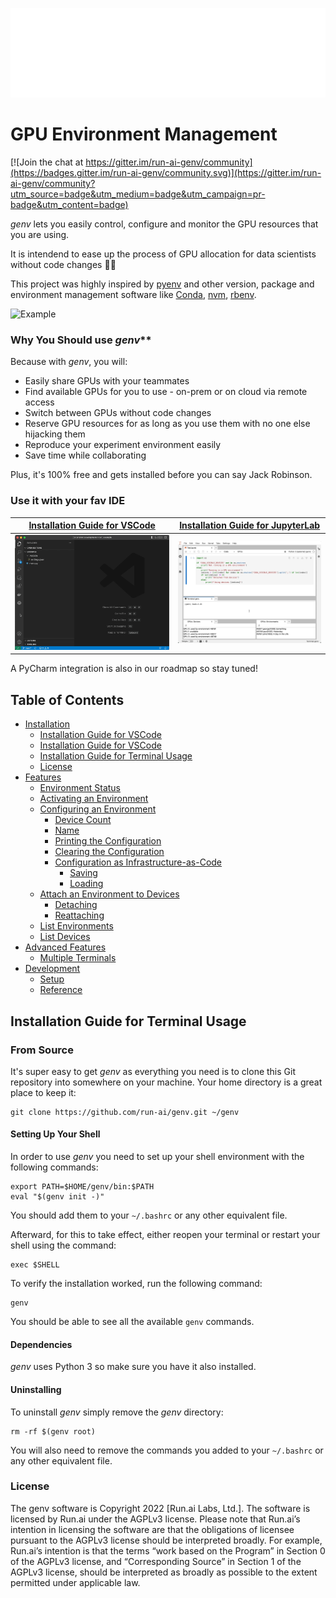 ![Logo](/genv_logo.png)

# GPU Environment Management

[![Join the chat at https://gitter.im/run-ai-genv/community](https://badges.gitter.im/run-ai-genv/community.svg)](https://gitter.im/run-ai-genv/community?utm_source=badge&utm_medium=badge&utm_campaign=pr-badge&utm_content=badge)

*genv* lets you easily control, configure and monitor the GPU resources that you are using.

It is intendend to ease up the process of GPU allocation for data scientists without code changes 💪🏻

This project was highly inspired by [pyenv](https://github.com/pyenv/pyenv) and other version, package and environment management software like [Conda](https://docs.conda.io/projects/conda/en/latest/), [nvm](https://github.com/nvm-sh/nvm), [rbenv](https://github.com/rbenv/rbenv).

![Example](/example.png)

### Why You Should use *genv***

Because with *genv*, you will:

- Easily share GPUs with your teammates
- Find available GPUs for you to use - on-prem or on cloud via remote access
- Switch between GPUs without code changes
- Reserve GPU resources for as long as you use them with no one else hijacking them
- Reproduce your experiment environment easily
- Save time while collaborating

Plus, it's 100% free and gets installed before you can say Jack Robinson.

### Use it with your fav IDE

[Installation Guide for VSCode](https://github.com/run-ai/vscode-genv) | [Installation Guide for JupyterLab](https://github.com/run-ai/jupyterlab_genv)
:-------------------------:|:-------------------------:
<img src="overview.gif" width="500"/>  |  <img src="overview_jupyterlab.gif" width="450"/>

A PyCharm integration is also in our roadmap so stay tuned!

## Table of Contents
* [Installation](#installation)
    * [Installation Guide for VSCode](https://github.com/run-ai/vscode-genv)
    * [Installation Guide for VSCode](https://github.com/run-ai/vscode-genv)
    * [Installation Guide for Terminal Usage](#from-source)
    * [License](#license)
* [Features](#/FEATURES.md/features)
    * [Environment Status](https://github.com/run-ai/genv/blob/feature/readme/FEATURES.md#environment-status)
    * [Activating an Environment](https://github.com/run-ai/genv/edit/feature/readme/FEATURES.md#activating-an-environment)
    * [Configuring an Environment](https://github.com/run-ai/genv/edit/feature/readme/FEATURES.md#configuring-an-environment)
        * [Device Count](https://github.com/run-ai/genv/edit/feature/readme/FEATURES.md#configure-the-device-count)
        * [Name](https://github.com/run-ai/genv/edit/feature/readme/FEATURES.md#configure-the-name)
        * [Printing the Configuration](https://github.com/run-ai/genv/edit/feature/readme/FEATURES.md#printing-the-current-configuration)
        * [Clearing the Configuration](https://github.com/run-ai/genv/edit/feature/readme/FEATURES.md#clearing-the-current-configuration)
        * [Configuration as Infrastructure-as-Code](https://github.com/run-ai/genv/edit/feature/readme/FEATURES.md#managing-configuration-as-infrastructure-as-code)
            * [Saving](https://github.com/run-ai/genv/edit/feature/readme/FEATURES.md#saving-configuration)
            * [Loading](https://github.com/run-ai/genv/edit/feature/readme/FEATURES.md#loading-configuration)
    * [Attach an Environment to Devices](https://github.com/run-ai/genv/edit/feature/readme/FEATURES.md#attach-an-environment-to-devices)
        * [Detaching](https://github.com/run-ai/genv/edit/feature/readme/FEATURES.md#detaching-an-environment)
        * [Reattaching](https://github.com/run-ai/genv/edit/feature/readme/FEATURES.md#reattaching-an-environment)
    * [List Environments](https://github.com/run-ai/genv/edit/feature/readme/FEATURES.md#list-environments)
    * [List Devices](https://github.com/run-ai/genv/edit/feature/readme/FEATURES.md#list-devices)
* [Advanced Features](https://github.com/run-ai/genv/edit/feature/readme/FEATURES.md#advanced-features)
    * [Multiple Terminals](https://github.com/run-ai/genv/edit/feature/readme/FEATURES.md#multiple-terminals)
* [Development](https://github.com/run-ai/genv/edit/feature/readme/DEVELOPMENT.md#development)
    * [Setup](https://github.com/run-ai/genv/edit/feature/readme/DEVELOPMENT.md#setup)
    * [Reference](https://github.com/run-ai/genv/edit/feature/readme/DEVELOPMENT.md#reference)

## Installation Guide for Terminal Usage

### From Source
It's super easy to get _genv_ as everything you need is to clone this Git repository into somewhere on your machine.
Your home directory is a great place to keep it:
```
git clone https://github.com/run-ai/genv.git ~/genv
```

#### Setting Up Your Shell
In order to use _genv_ you need to set up your shell environment with the following commands:
```
export PATH=$HOME/genv/bin:$PATH
eval "$(genv init -)"
```

You should add them to your `~/.bashrc` or any other equivalent file.

Afterward, for this to take effect, either reopen your terminal or restart your shell using the command:
```
exec $SHELL
```

To verify the installation worked, run the following command:
```
genv
```

You should be able to see all the available `genv` commands.

#### Dependencies
_genv_ uses Python 3 so make sure you have it also installed.

#### Uninstalling
To uninstall _genv_ simply remove the _genv_ directory:
```
rm -rf $(genv root)
```

You will also need to remove the commands you added to your `~/.bashrc` or any other equivalent file.



### License
The genv software is Copyright 2022 [Run.ai Labs, Ltd.].
The software is licensed by Run.ai under the AGPLv3 license.
Please note that Run.ai’s intention in licensing the software are that the obligations of licensee pursuant to the AGPLv3 license should be interpreted broadly.
For example, Run.ai’s intention is that the terms “work based on the Program” in Section 0 of the AGPLv3 license, and “Corresponding Source” in Section 1 of the AGPLv3 license, should be interpreted as broadly as possible to the extent permitted under applicable law.
